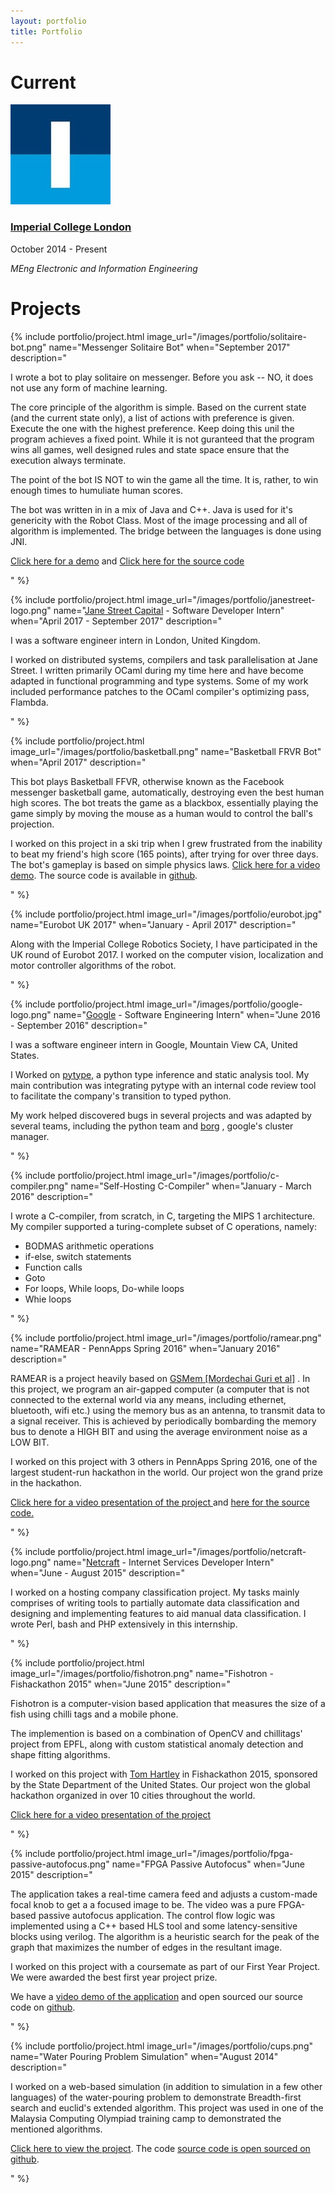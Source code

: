 ```yaml
---
layout: portfolio
title: Portfolio
---
```


# Current

<div class="container">
    <div class="row">
        <div class="col-sm-2"><img src="/images/portfolio/imperial-logo.jpg" /></div>
        <div class="col-sm-4">
            <h3><a href="https://www.imperial.ac.uk/">Imperial College London</a></h3>
            <p>October 2014 - Present</p>
            <p><em>MEng Electronic and Information Engineering</em></p>
        </div>
    </div>
</div>


# Projects

<div class="container">

{% include portfolio/project.html
      image_url="/images/portfolio/solitaire-bot.png"
      name="Messenger Solitaire Bot"
      when="September 2017"
      description="
<p>
  I wrote a bot to play solitaire on messenger. Before you ask -- NO, it does
  not use any form of machine learning.
</p>
<p>
  The core principle of the algorithm is simple. Based on the current state
  (and the current state only), a list of actions with preference is given.
  Execute the one with the highest preference. Keep doing this unil the program
  achieves a fixed point. While it is not guranteed that the program wins
  all games, well designed rules and state space ensure that the execution
  always terminate.
</p>
<p>
  The point of the bot IS NOT to win the game all the time. It is, rather,
  to win enough times to humuliate human scores.
</p>
<p>
  The bot was written in in a mix of Java and C++. Java is used for it's
  genericity with the Robot Class. Most of the image processing and
  all of algorithm is implemented. The bridge between the languages is done
  using JNI.

  <a href='https://www.youtube.com/watch?v=xFNd-foQYrs'>Click here for a demo</a>
  and <a href='https://github.com/fyquah95/messenger-solitaire-bot'>Click here for the source code</a>
</p>"
%}


{% include portfolio/project.html
      image_url="/images/portfolio/janestreet-logo.png"
      name="<a href='https://www.janestreet.com'>Jane Street Capital</a> - Software Developer Intern"
      when="April 2017 - September 2017"
      description="
<p>
  I was a software engineer intern in London, United Kingdom.
</p>
<p>
  I worked on distributed systems, compilers and task parallelisation at
  Jane Street. I written primarily OCaml during my time here and have become
  adapted in functional programming and type systems. Some of my work
  included performance patches to the OCaml compiler's optimizing pass,
  Flambda.
</p>"
%}

{% include portfolio/project.html
      image_url="/images/portfolio/basketball.png"
      name="Basketball FRVR Bot"
      when="April 2017"
      description="
<p>
  This bot plays Basketball FFVR, otherwise known as the Facebook messenger
  basketball game, automatically, destroying even the best human high scores.
  The bot treats the game as a blackbox, essentially playing the game simply by
  moving the mouse as a human would to control the ball's projection.
</p>
<p>
  I worked on this project in a ski trip when I grew frustrated
  from the inability to beat my friend's high score (165 points), after trying
  for over three days. The bot's gameplay is based on simple physics laws.
  <a target='_blank' href='https://youtu.be/_TRNYrzJhRQ'>
  Click here for a video demo</a>. The source code is available in
  <a target='_blank' href='https://github.com/fyquah95/basketball'>github</a>.
</p>"
%}

{% include portfolio/project.html
      image_url="/images/portfolio/eurobot.jpg"
      name="Eurobot UK 2017"
      when="January - April 2017"
      description="
<p>
  Along with the Imperial College Robotics Society, I have participated
  in the UK round of Eurobot 2017. I worked on the computer vision, localization
  and motor controller algorithms of the robot.
</p>
"
%}

{% include portfolio/project.html
      image_url="/images/portfolio/google-logo.png"
      name="<a href='https://www.google.com/about'>Google</a> - Software Engineering Intern"
      when="June 2016 - September 2016"
      description="
      <p>
      I was a software engineer intern in Google, Mountain View CA, United States.
      </p>
      <p>
I Worked on <a target='_blank' href='https://www.github.com/google/pytype'>pytype</a>,
a python type inference and static analysis tool. My main contribution was integrating
pytype with an internal code review tool to facilitate the company's transition to
typed python.
</p>
<p>
My work helped discovered bugs in several projects and was adapted by several
teams, including the python team and
<a target='_blank' href='https://research.google.com/pubs/pub43438.html'>borg</a> ,
google's cluster manager.
</p>"
%}


{% include portfolio/project.html
      image_url="/images/portfolio/c-compiler.png"
      name="Self-Hosting C-Compiler"
      when="January - March 2016"
      description="
<p>
  I wrote a C-compiler, from scratch, in C, targeting the MIPS 1 architecture.
  My compiler supported a turing-complete subset of C operations, namely:
</p>

<ul>
  <li>BODMAS arithmetic operations</li>
  <li>if-else, switch statements</li>
  <li>Function calls</li>
  <li>Goto</li>
  <li>For loops, While loops, Do-while loops</li>
  <li>Whie loops</li>
</ul>
"
%}

{% include portfolio/project.html
      image_url="/images/portfolio/ramear.png"
      name="RAMEAR - PennApps Spring 2016"
      when="January 2016"
      description="
<p>
  RAMEAR is a project heavily based on
  <a target='_blank' href='https://www.usenix.org/system/files/conference/usenixsecurity15/sec15-paper-guri-update.pdf'>
  GSMem [Mordechai Guri et al]</a>
  . In this project, we program an air-gapped computer (a computer that is
  not connected to the external world via any means, including ethernet,
  bluetooth, wifi etc.) using the memory bus as an antenna, to transmit
  data to a signal receiver. This is achieved by periodically bombarding
  the memory bus to denote a HIGH BIT and using the average environment
  noise as a LOW BIT.
</p>

<p>
  I worked on this project with 3 others in PennApps Spring 2016, one of the
  largest student-run hackathon in the world. Our project won the grand
  prize in the hackathon.
</p>

<p>
  <a target='_blank' href='https://youtu.be/UGVrB8IdINo?t=12m36s'>
  Click here for a video presentation of the project
  </a>
  and <a target='_blank' href='https://github.com/fyquah95/ramear'>here for the source code.</a>
</p>
"
%}


{% include portfolio/project.html
      image_url="/images/portfolio/netcraft-logo.png"
      name="<a href='https://www.netcraft.com/'>Netcraft</a> - Internet Services Developer Intern"
      when="June - August 2015"
      description="
<p>
    I worked on a hosting company classification project. My tasks mainly comprises of
    writing tools to partially automate data classification and designing and implementing
    features to aid manual data classification. I wrote Perl, bash and PHP
    extensively in this internship.
</p>
"
%}

{% include portfolio/project.html
      image_url="/images/portfolio/fishotron.png"
      name="Fishotron - Fishackathon 2015"
      when="June 2015"
      description="
<p>
  Fishotron is a computer-vision based application that measures the size of
  a fish using chilli tags and a mobile phone.
</p>

<p>
  The implemention is based on a combination of OpenCV and chillitags' project
  from EPFL, along with custom statistical anomaly detection and shape fitting
  algorithms.
</p>

<p>
  I worked on this project with <a href='http://hr.tl/'>Tom Hartley</a> in Fishackathon 2015,
  sponsored by the State Department of the United States. Our project won the
  global hackathon organized in over 10 cities throughout the world.
</p>

<p>
  <a target='_blank' href='https://www.youtube.com/watch?v=m8-p4rInMZo'>
  Click here for a video presentation of the project
  </a>
</p>
"
%}

{% include portfolio/project.html
      image_url="/images/portfolio/fpga-passive-autofocus.png"
      name="FPGA Passive Autofocus"
      when="June 2015"
      description="
<p>
  The application takes a real-time camera feed and adjusts a custom-made
  focal knob to get a a focused image to be. The video was a pure
  FPGA-based passive autofocus application.
  The control flow logic was implemented using a C++ based HLS tool and some
  latency-sensitive blocks using verilog. The algorithm is a heuristic search
  for the peak of the graph that maximizes the number of edges in the resultant
  image.
</p>


<p>
 I worked on this project with a coursemate as part of
  our First Year Project. We were awarded the best first year project prize.
  </p>

<p>
  We have a
  <a target='_blank' href='https://www.youtube.com/watch?v=UJXkHhFQPak'>
  video demo of the application</a>
  and open sourced our source code on
  <a target='_blank' href='https://github.com/fyquah95/FPGA-passive-autofocus'>github</a>.
</p>
"
%}


{% include portfolio/project.html
      image_url="/images/portfolio/cups.png"
      name="Water Pouring Problem Simulation"
      when="August 2014"
      description="
<p>
  I worked on a web-based simulation (in addition to simulation in a
  few other languages) of the water-pouring problem to demonstrate
  Breadth-first search and euclid's extended algorithm.
  This project was used in one of the Malaysia Computing Olympiad training
  camp to demonstrated the mentioned algorithms.
</p>

<p>
  <a target='_blank' href='http://www.fyquah.me/projects/cups/simulate/'>
  Click here to view the project</a>. The code
  <a target='_blank' href='https://github.com/yihangho/cups'>
  source code is open sourced on github</a>.
</p>
"
%}

</div>

